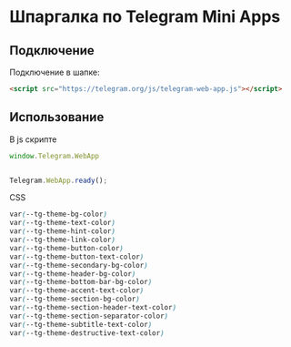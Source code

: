 # Шпаргалка по Telegram Mini Apps 

## Подключение

Подключение в шапке:
```html
<script src="https://telegram.org/js/telegram-web-app.js"></script>
```

## Использование
В js скрипте
```js
window.Telegram.WebApp


Telegram.WebApp.ready();
```

CSS
```css
var(--tg-theme-bg-color)
var(--tg-theme-text-color)
var(--tg-theme-hint-color)
var(--tg-theme-link-color)
var(--tg-theme-button-color)
var(--tg-theme-button-text-color)
var(--tg-theme-secondary-bg-color)
var(--tg-theme-header-bg-color)
var(--tg-theme-bottom-bar-bg-color)
var(--tg-theme-accent-text-color)
var(--tg-theme-section-bg-color)
var(--tg-theme-section-header-text-color)
var(--tg-theme-section-separator-color)
var(--tg-theme-subtitle-text-color)
var(--tg-theme-destructive-text-color)
```